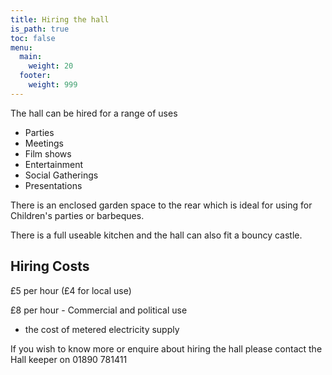 ```yaml
---
title: Hiring the hall
is_path: true
toc: false
menu:
  main:
    weight: 20
  footer:
    weight: 999
---
```

The hall can be hired for a range of uses

*  Parties
*  Meetings
*  Film  shows
*  Entertainment
*  Social Gatherings
*  Presentations

 There is an enclosed garden space to the rear which is ideal for using for Children's parties or barbeques. 

 There is a full useable kitchen and the hall can also fit a bouncy castle.

##  Hiring Costs

 £5 per hour (£4 for local use)

 £8 per hour - Commercial and political use

+ the cost of metered electricity supply



 If you wish to know more or enquire about hiring the hall please contact the Hall keeper on 01890 781411

